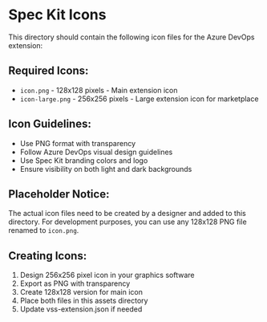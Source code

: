 # Spec Kit Icons

This directory should contain the following icon files for the Azure DevOps extension:

## Required Icons:
- `icon.png` - 128x128 pixels - Main extension icon
- `icon-large.png` - 256x256 pixels - Large extension icon for marketplace

## Icon Guidelines:
- Use PNG format with transparency
- Follow Azure DevOps visual design guidelines
- Use Spec Kit branding colors and logo
- Ensure visibility on both light and dark backgrounds

## Placeholder Notice:
The actual icon files need to be created by a designer and added to this directory.
For development purposes, you can use any 128x128 PNG file renamed to `icon.png`.

## Creating Icons:
1. Design 256x256 pixel icon in your graphics software
2. Export as PNG with transparency
3. Create 128x128 version for main icon
4. Place both files in this assets directory
5. Update vss-extension.json if needed